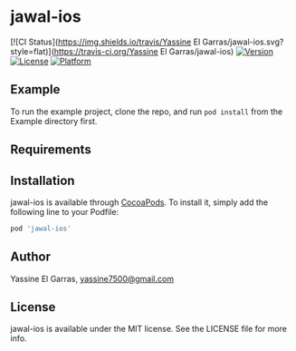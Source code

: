 # jawal-ios

[![CI Status](https://img.shields.io/travis/Yassine El Garras/jawal-ios.svg?style=flat)](https://travis-ci.org/Yassine El Garras/jawal-ios)
[![Version](https://img.shields.io/cocoapods/v/jawal-ios.svg?style=flat)](https://cocoapods.org/pods/jawal-ios)
[![License](https://img.shields.io/cocoapods/l/jawal-ios.svg?style=flat)](https://cocoapods.org/pods/jawal-ios)
[![Platform](https://img.shields.io/cocoapods/p/jawal-ios.svg?style=flat)](https://cocoapods.org/pods/jawal-ios)

## Example

To run the example project, clone the repo, and run `pod install` from the Example directory first.

## Requirements

## Installation

jawal-ios is available through [CocoaPods](https://cocoapods.org). To install
it, simply add the following line to your Podfile:

```ruby
pod 'jawal-ios'
```

## Author

Yassine El Garras, yassine7500@gmail.com

## License

jawal-ios is available under the MIT license. See the LICENSE file for more info.
